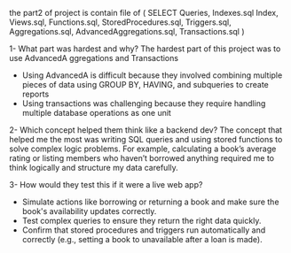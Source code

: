 the part2 of project is contain file of ( SELECT Queries, Indexes.sql Index, Views.sql, Functions.sql, StoredProcedures.sql, Triggers.sql, Aggregations.sql, AdvancedAggregations.sql, Transactions.sql ) 

1- What part was hardest and why? 
The hardest part of this project was to use AdvancedA ggregations and Transactions
- Using AdvancedA is difficult because they involved combining multiple pieces of data using GROUP BY, HAVING, and subqueries to create reports
- Using transactions was challenging because they require handling multiple database operations as one unit

2- Which concept helped them think like a backend dev? 
The concept that helped me the most was writing SQL queries and using stored functions to solve complex logic problems.
For example, calculating a book’s average rating or listing members who haven’t borrowed anything required me to think
logically and structure my data carefully.

3- How would they test this if it were a live web app?
- Simulate actions like borrowing or returning a book and make sure the book's availability updates correctly.
- Test complex queries to ensure they return the right data quickly.
- Confirm that stored procedures and triggers run automatically and correctly (e.g., setting a book to unavailable after a loan is made).
